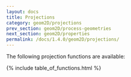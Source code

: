 ```yaml
---
layout: docs
title: Projections
category: geom2D/projections
prev_section: geom2D/process-geometries
next_section: geom2D/properties
permalink: /docs/1.4.0/geom2D/projections/
---
```


The following projection functions are available:

{% include table_of_functions.html %}
